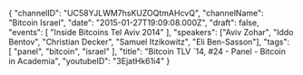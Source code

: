 {
    "channelID": "UC58YJLWM7hsKUZOQtmAHcvQ",
    "channelName": "Bitcoin Israel",
    "date": "2015-01-27T19:09:08.000Z",
    "draft": false,
    "events": [
        "Inside Bitcoins Tel Aviv 2014"
    ],
    "speakers": ["Aviv Zohar", "Iddo Bentov", "Christian Decker", "Samuel Itzikowitz", "Eli Ben-Sasson"],
    "tags": [
        "panel",
	"bitcoin",
        "israel"
    ],
    "title": "Bitcoin TLV `14, #24 - Panel - Bitcoin in Academia",
    "youtubeID": "3EjatHk61i4"
}
